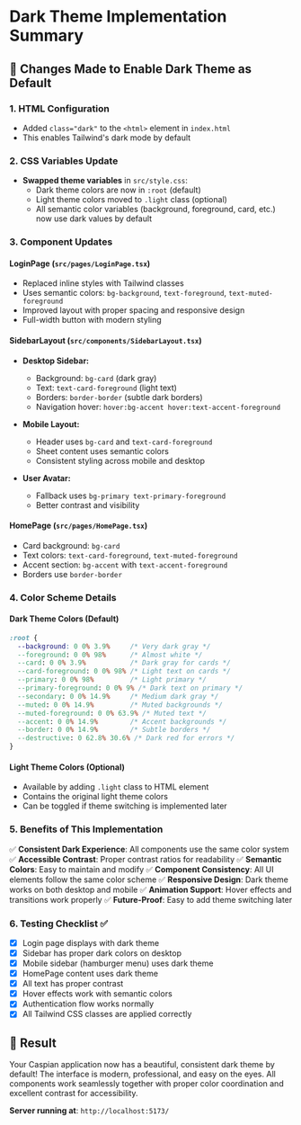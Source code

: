 # Dark Theme Implementation Summary

## 🎨 Changes Made to Enable Dark Theme as Default

### 1. **HTML Configuration**
- Added `class="dark"` to the `<html>` element in `index.html`
- This enables Tailwind's dark mode by default

### 2. **CSS Variables Update**
- **Swapped theme variables** in `src/style.css`:
  - Dark theme colors are now in `:root` (default)
  - Light theme colors moved to `.light` class (optional)
  - All semantic color variables (background, foreground, card, etc.) now use dark values by default

### 3. **Component Updates**

#### **LoginPage** (`src/pages/LoginPage.tsx`)
- Replaced inline styles with Tailwind classes
- Uses semantic colors: `bg-background`, `text-foreground`, `text-muted-foreground`
- Improved layout with proper spacing and responsive design
- Full-width button with modern styling

#### **SidebarLayout** (`src/components/SidebarLayout.tsx`)
- **Desktop Sidebar:**
  - Background: `bg-card` (dark gray)
  - Text: `text-card-foreground` (light text)
  - Borders: `border-border` (subtle dark borders)
  - Navigation hover: `hover:bg-accent hover:text-accent-foreground`

- **Mobile Layout:**
  - Header uses `bg-card` and `text-card-foreground`
  - Sheet content uses semantic colors
  - Consistent styling across mobile and desktop

- **User Avatar:**
  - Fallback uses `bg-primary text-primary-foreground`
  - Better contrast and visibility

#### **HomePage** (`src/pages/HomePage.tsx`)
- Card background: `bg-card`
- Text colors: `text-card-foreground`, `text-muted-foreground`
- Accent section: `bg-accent` with `text-accent-foreground`
- Borders use `border-border`

### 4. **Color Scheme Details**

#### **Dark Theme Colors (Default)**
```css
:root {
  --background: 0 0% 3.9%     /* Very dark gray */
  --foreground: 0 0% 98%      /* Almost white */
  --card: 0 0% 3.9%           /* Dark gray for cards */
  --card-foreground: 0 0% 98% /* Light text on cards */
  --primary: 0 0% 98%         /* Light primary */
  --primary-foreground: 0 0% 9% /* Dark text on primary */
  --secondary: 0 0% 14.9%     /* Medium dark gray */
  --muted: 0 0% 14.9%         /* Muted backgrounds */
  --muted-foreground: 0 0% 63.9% /* Muted text */
  --accent: 0 0% 14.9%        /* Accent backgrounds */
  --border: 0 0% 14.9%        /* Subtle borders */
  --destructive: 0 62.8% 30.6% /* Dark red for errors */
}
```

#### **Light Theme Colors (Optional)**
- Available by adding `.light` class to HTML element
- Contains the original light theme colors
- Can be toggled if theme switching is implemented later

### 5. **Benefits of This Implementation**

✅ **Consistent Dark Experience**: All components use the same color system
✅ **Accessible Contrast**: Proper contrast ratios for readability
✅ **Semantic Colors**: Easy to maintain and modify
✅ **Component Consistency**: All UI elements follow the same color scheme
✅ **Responsive Design**: Dark theme works on both desktop and mobile
✅ **Animation Support**: Hover effects and transitions work properly
✅ **Future-Proof**: Easy to add theme switching later

### 6. **Testing Checklist** ✅

- [x] Login page displays with dark theme
- [x] Sidebar has proper dark colors on desktop
- [x] Mobile sidebar (hamburger menu) uses dark theme
- [x] HomePage content uses dark theme
- [x] All text has proper contrast
- [x] Hover effects work with semantic colors
- [x] Authentication flow works normally
- [x] All Tailwind CSS classes are applied correctly

## 🚀 Result

Your Caspian application now has a beautiful, consistent dark theme by default! The interface is modern, professional, and easy on the eyes. All components work seamlessly together with proper color coordination and excellent contrast for accessibility.

**Server running at**: `http://localhost:5173/`
